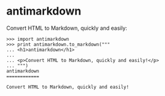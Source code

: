 antimarkdown
============

Convert HTML to Markdown, quickly and easily:

    >>> import antimarkdown
    >>> print antimarkdown.to_markdown("""
    ... <h1>antimarkdown</h1>
    ...
    ... <p>Convert HTML to Markdown, quickly and easily!</p>
    ... """)
    antimarkdown
    ============

    Convert HTML to Markdown, quickly and easily!
